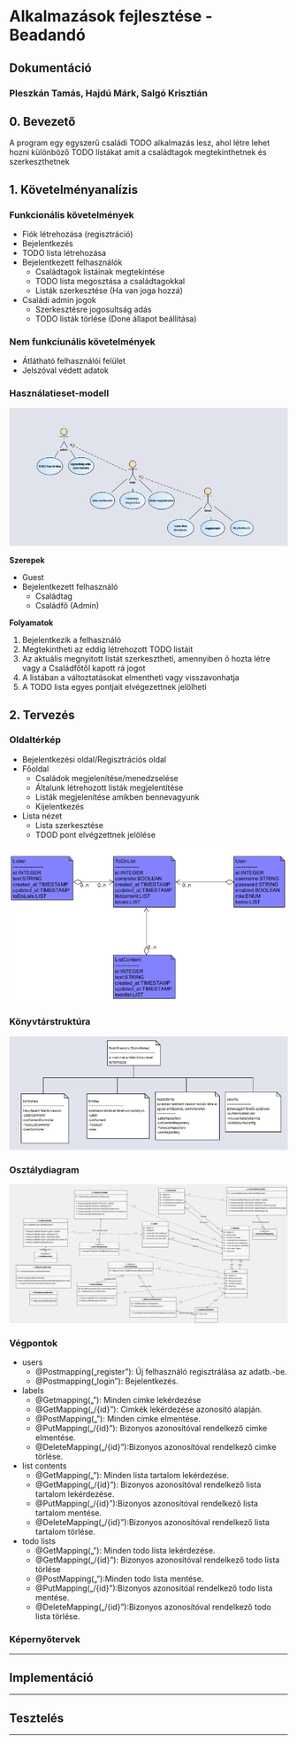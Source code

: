 # Alkalmazások fejlesztése - Beadandó
## Dokumentáció
### Pleszkán Tamás, Hajdú Márk, Salgó Krisztián

## 0. Bevezető
A program egy egyszerű családi TODO alkalmazás lesz, ahol létre lehet hozni különböző TODO listákat amit a családtagok megtekinthetnek és szerkeszthetnek

## 1. Követelményanalízis
### Funkcionális követelmények

- Fiók létrehozása (regisztráció)
- Bejelentkezés
- TODO lista létrehozása
- Bejelentkezett felhasználók
    - Családtagok listáinak megtekintése
    - TODO lista megosztása a családtagokkal
    - Listák szerkesztése (Ha van joga hozzá)
- Családi admin jogok
    - Szerkesztésre jogosultság adás
    - TODO listák törlése (Done állapot beállítása)

### Nem funkciunális követelmények

- Átlátható felhasználói felület
- Jelszóval védett adatok

### Használatieset-modell

![használateset diagram](images/AlkfejlUSECASE.png)

**Szerepek**
- Guest
- Bejelentkezett felhasználó
    - Családtag
    - Családfő (Admin)

**Folyamatok**

1. Bejelentkezik a felhasználó
2. Megtekintheti az eddig létrehozott TODO listáit
3. Az aktuális megnyitott listát szerkesztheti, amennyiben ő hozta létre vagy a Családfőtől kapott rá jogot
4. A listában a változtatásokat elmentheti vagy visszavonhatja
5. A TODO lista egyes pontjait elvégezettnek jelölheti


## 2. Tervezés

### Oldaltérkép

- Bejelentkezési oldal/Regisztrációs oldal
- Főoldal
    - Családok megjelenítése/menedzselése
    - Általunk létrehozott listák megjelentítése
    - Listák megjelenítése amikben bennevagyunk
    - Kijelentkezés
- Lista nézet
    - Lista szerkesztése
    - TDOD pont elvégzettnek jelölése

![adatbázis terv](images/alkfejldatab.png)

### Könyvtárstruktúra
![könyvtár struktúra](images/alkfejktstrukt.png)

### Osztálydiagram
![osztálydiagram](images/AlkfejlUML.png)

### Végpontok
- users
	- @Postmapping(„register”):  Új felhasználó regisztrálása az adatb.-be.
	- @Postmapping(„login”): Bejelentkezés.
- labels
	- @Getmapping(„”): Minden cimke lekérdezése
	- @GetMapping(„/{id}”): Cimkék lekérdezése azonosító alapján.
	- @PostMapping(„”): Minden cimke elmentése.
	- @PutMapping(„/{id}”): Bizonyos azonosítóval rendelkező cimke elmentése.
	- @DeleteMapping(„/{id}”):Bizonyos azonosítóval rendelkező cimke törlése.
- list contents
	- @GetMapping(„”): Minden lista tartalom lekérdezése.
	- @GetMapping(„/{id}”): Bizonyos azonosítóval rendelkező lista tartalom lekérdezése.
	- @PutMapping(„/{id}”):Bizonyos azonosítóval rendelkező lista tartalom mentése.
	- @DeleteMapping(„/{id}”):Bizonyos azonosítóval rendelkező lista tartalom törlése.
- todo lists
	- @GetMapping(„”): Minden todo lista lekérdezése.
	- @GetMapping(„/{id}”): Bizonyos azonosítóval rendelkező todo lista törlése
	- @PostMapping(„”):Minden todo lista mentése.
	- @PutMapping(„/{id}”):Bizonyos azonosítóal rendelkező todo lista mentése.
	- @DeleteMapping(„/{id}”):Bizonyos azonosítóval rendelkező todo lista törlése.


### Képernyőtervek
---

## Implementáció
---


## Tesztelés
---
